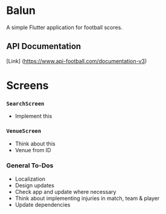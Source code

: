 # Balun

A simple Flutter application for football scores.

## API Documentation
[Link] (https://www.api-football.com/documentation-v3)

# Screens

### `SearchScreen`

* Implement this

### `VenueScreen`

* Think about this
* Venue from ID

### General To-Dos

* Localization
* Design updates
* Check app and update where necessary
* Think about implementing injuries in match, team & player
* Update dependencies
